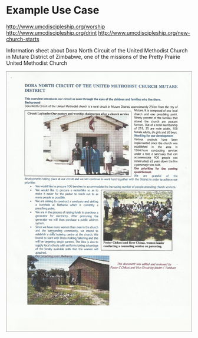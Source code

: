 # Example Use Case

http://www.umcdiscipleship.org/worship
http://www.umcdiscipleship.org/drint
http://www.umcdiscipleship.org/new-church-starts

Information sheet about Dora North Circuit of the United Methodist Church in Mutare District of Zimbabwe, one of the missions of the Pretty Prairie United Methodist Church

![](pitch/dora-north-mission.jpg)